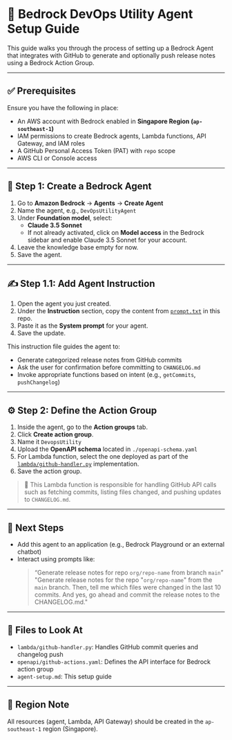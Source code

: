 # 🤖 Bedrock DevOps Utility Agent Setup Guide

This guide walks you through the process of setting up a Bedrock Agent that integrates with GitHub to generate and optionally push release notes using a Bedrock Action Group.

---

## ✅ Prerequisites

Ensure you have the following in place:

- An AWS account with Bedrock enabled in **Singapore Region (`ap-southeast-1`)**
- IAM permissions to create Bedrock agents, Lambda functions, API Gateway, and IAM roles
- A GitHub Personal Access Token (PAT) with `repo` scope
- AWS CLI or Console access

---

## 🧠 Step 1: Create a Bedrock Agent

1. Go to **Amazon Bedrock** → **Agents** → **Create Agent**
2. Name the agent, e.g., `DevOpsUtilityAgent`
3. Under **Foundation model**, select:
   - **Claude 3.5 Sonnet**
   - If not already activated, click on **Model access** in the Bedrock sidebar and enable Claude 3.5 Sonnet for your account.
4. Leave the knowledge base empty for now.
5. Save the agent.

---

## ✍️ Step 1.1: Add Agent Instruction

1. Open the agent you just created.
2. Under the **Instruction** section, copy the content from [`prompt.txt`](./prompt.txt) in this repo.
3. Paste it as the **System prompt** for your agent.
4. Save the update.

This instruction file guides the agent to:
- Generate categorized release notes from GitHub commits
- Ask the user for confirmation before committing to `CHANGELOG.md`
- Invoke appropriate functions based on intent (e.g., `getCommits`, `pushChangelog`)

---

## ⚙️ Step 2: Define the Action Group

1. Inside the agent, go to the **Action groups** tab.
2. Click **Create action group**.
3. Name it `DevopsUtility`
4. Upload the **OpenAPI schema** located in `./openapi-schema.yaml`
5. For Lambda function, select the one deployed as part of the [`lambda/github-handler.py`](lambda/github-handler.py) implementation.
6. Save the action group.

> 🧠 This Lambda function is responsible for handling GitHub API calls such as fetching commits, listing files changed, and pushing updates to `CHANGELOG.md`.

---

## 🚀 Next Steps

- Add this agent to an application (e.g., Bedrock Playground or an external chatbot)
- Interact using prompts like:
  > “Generate release notes for repo `org/repo-name` from branch `main`”
  > "Generate release notes for the repo "`org/repo-name`" from the `main` branch. Then, tell me which files were changed in the last 10 commits. And yes, go ahead and commit the release notes to the CHANGELOG.md."

---

## 📁 Files to Look At

- `lambda/github-handler.py`: Handles GitHub commit queries and changelog push
- `openapi/github-actions.yaml`: Defines the API interface for Bedrock action group
- `agent-setup.md`: This setup guide

---

## 📌 Region Note

All resources (agent, Lambda, API Gateway) should be created in the `ap-southeast-1` region (Singapore).
